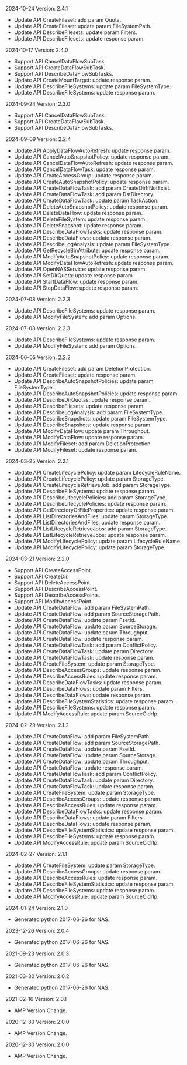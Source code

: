 2024-10-24 Version: 2.4.1
- Update API CreateFileset: add param Quota.
- Update API CreateFileset: update param FileSystemPath.
- Update API DescribeFilesets: update param Filters.
- Update API DescribeFilesets: update response param.


2024-10-17 Version: 2.4.0
- Support API CancelDataFlowSubTask.
- Support API CreateDataFlowSubTask.
- Support API DescribeDataFlowSubTasks.
- Update API CreateMountTarget: update response param.
- Update API DescribeFileSystems: update param FileSystemType.
- Update API DescribeFileSystems: update response param.


2024-09-24 Version: 2.3.0
- Support API CancelDataFlowSubTask.
- Support API CreateDataFlowSubTask.
- Support API DescribeDataFlowSubTasks.


2024-09-09 Version: 2.2.4
- Update API ApplyDataFlowAutoRefresh: update response param.
- Update API CancelAutoSnapshotPolicy: update response param.
- Update API CancelDataFlowAutoRefresh: update response param.
- Update API CancelDataFlowTask: update response param.
- Update API CreateAccessGroup: update response param.
- Update API CreateAutoSnapshotPolicy: update response param.
- Update API CreateDataFlowTask: add param CreateDirIfNotExist.
- Update API CreateDataFlowTask: add param DstDirectory.
- Update API CreateDataFlowTask: update param TaskAction.
- Update API DeleteAutoSnapshotPolicy: update response param.
- Update API DeleteDataFlow: update response param.
- Update API DeleteFileSystem: update response param.
- Update API DeleteSnapshot: update response param.
- Update API DescribeDataFlowTasks: update response param.
- Update API DescribeDataFlows: update response param.
- Update API DescribeLogAnalysis: update param FileSystemType.
- Update API GetRecycleBinAttribute: update response param.
- Update API ModifyAutoSnapshotPolicy: update response param.
- Update API ModifyDataFlowAutoRefresh: update response param.
- Update API OpenNASService: update response param.
- Update API SetDirQuota: update response param.
- Update API StartDataFlow: update response param.
- Update API StopDataFlow: update response param.


2024-07-08 Version: 2.2.3
- Update API DescribeFileSystems: update response param.
- Update API ModifyFileSystem: add param Options.


2024-07-08 Version: 2.2.3
- Update API DescribeFileSystems: update response param.
- Update API ModifyFileSystem: add param Options.


2024-06-05 Version: 2.2.2
- Update API CreateFileset: add param DeletionProtection.
- Update API CreateFileset: update response param.
- Update API DescribeAutoSnapshotPolicies: update param FileSystemType.
- Update API DescribeAutoSnapshotPolicies: update response param.
- Update API DescribeDirQuotas: update response param.
- Update API DescribeFilesets: update response param.
- Update API DescribeLogAnalysis: add param FileSystemType.
- Update API DescribeSnapshots: update param FileSystemType.
- Update API DescribeSnapshots: update response param.
- Update API ModifyDataFlow: update param Throughput.
- Update API ModifyDataFlow: update response param.
- Update API ModifyFileset: add param DeletionProtection.
- Update API ModifyFileset: update response param.


2024-03-25 Version: 2.2.1
- Update API CreateLifecyclePolicy: update param LifecycleRuleName.
- Update API CreateLifecyclePolicy: update param StorageType.
- Update API CreateLifecycleRetrieveJob: add param StorageType.
- Update API DescribeFileSystems: update response param.
- Update API DescribeLifecyclePolicies: add param StorageType.
- Update API DescribeLifecyclePolicies: update response param.
- Update API GetDirectoryOrFileProperties: update response param.
- Update API ListDirectoriesAndFiles: update param StorageType.
- Update API ListDirectoriesAndFiles: update response param.
- Update API ListLifecycleRetrieveJobs: add param StorageType.
- Update API ListLifecycleRetrieveJobs: update response param.
- Update API ModifyLifecyclePolicy: update param LifecycleRuleName.
- Update API ModifyLifecyclePolicy: update param StorageType.


2024-03-21 Version: 2.2.0
- Support API CreateAccessPoint.
- Support API CreateDir.
- Support API DeleteAccessPoint.
- Support API DescribeAccessPoint.
- Support API DescribeAccessPoints.
- Support API ModifyAccessPoint.
- Update API CreateDataFlow: add param FileSystemPath.
- Update API CreateDataFlow: add param SourceStoragePath.
- Update API CreateDataFlow: update param FsetId.
- Update API CreateDataFlow: update param SourceStorage.
- Update API CreateDataFlow: update param Throughput.
- Update API CreateDataFlow: update response param.
- Update API CreateDataFlowTask: add param ConflictPolicy.
- Update API CreateDataFlowTask: update param Directory.
- Update API CreateDataFlowTask: update response param.
- Update API CreateFileSystem: update param StorageType.
- Update API DescribeAccessGroups: update response param.
- Update API DescribeAccessRules: update response param.
- Update API DescribeDataFlowTasks: update response param.
- Update API DescribeDataFlows: update param Filters.
- Update API DescribeDataFlows: update response param.
- Update API DescribeFileSystemStatistics: update response param.
- Update API DescribeFileSystems: update response param.
- Update API ModifyAccessRule: update param SourceCidrIp.


2024-02-29 Version: 2.1.2
- Update API CreateDataFlow: add param FileSystemPath.
- Update API CreateDataFlow: add param SourceStoragePath.
- Update API CreateDataFlow: update param FsetId.
- Update API CreateDataFlow: update param SourceStorage.
- Update API CreateDataFlow: update param Throughput.
- Update API CreateDataFlow: update response param.
- Update API CreateDataFlowTask: add param ConflictPolicy.
- Update API CreateDataFlowTask: update param Directory.
- Update API CreateDataFlowTask: update response param.
- Update API CreateFileSystem: update param StorageType.
- Update API DescribeAccessGroups: update response param.
- Update API DescribeAccessRules: update response param.
- Update API DescribeDataFlowTasks: update response param.
- Update API DescribeDataFlows: update param Filters.
- Update API DescribeDataFlows: update response param.
- Update API DescribeFileSystemStatistics: update response param.
- Update API DescribeFileSystems: update response param.
- Update API ModifyAccessRule: update param SourceCidrIp.


2024-02-27 Version: 2.1.1
- Update API CreateFileSystem: update param StorageType.
- Update API DescribeAccessGroups: update response param.
- Update API DescribeAccessRules: update response param.
- Update API DescribeFileSystemStatistics: update response param.
- Update API DescribeFileSystems: update response param.
- Update API ModifyAccessRule: update param SourceCidrIp.


2024-01-24 Version: 2.1.0
- Generated python 2017-06-26 for NAS.

2023-12-26 Version: 2.0.4
- Generated python 2017-06-26 for NAS.

2021-09-23 Version: 2.0.3
- Generated python 2017-06-26 for NAS.

2021-03-30 Version: 2.0.2
- Generated python 2017-06-26 for NAS.

2021-02-16 Version: 2.0.1
- AMP Version Change.

2020-12-30 Version: 2.0.0
- AMP Version Change.

2020-12-30 Version: 2.0.0
- AMP Version Change.

